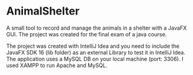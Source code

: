 # AnimalShelter
A small tool to record and manage the animals in a shelter with a JavaFX GUI.
The project was created for the final exam of a java course.

The project was created with IntelliJ Idea and you need to include the JavaFX SDK 16 (lib folder) as an external Library to test it in IntelliJ Idea. The application uses a MySQL DB on your local machine (port: 3306). I used XAMPP to run Apache and MySQL.
